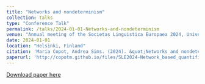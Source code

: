 ```yaml
---
title: "Networks and nondeterminism"
collection: talks
type: "Conference Talk"
permalink: /talks/2024-01-01-Networks-and-nondeterminism
venue: "Annual meeting of the Societas Linguistica Europaea 2024, University of Helsinki, Helsinki, Finland"
date: 2024-01-01
location: "Helsinki, Finland"
citation: 'Maria Copot, Andrea Sims. (2024). &quot;Networks and nondeterminism&quot;. Annual meeting of the Societas Linguistica Europaea 2024, University of Helsinki, Helsinki, Finland.'
paperurl: 'http://copotm.github.io/files/SLE2024-Network_based_quantification_of_morphological_irregularity.pdf'
---
```


[Download paper here](http://copotm.github.io/files/SLE2024-Network_based_quantification_of_morphological_irregularity.pdf)
